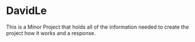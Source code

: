 # DavidLe

This is a Minor Project that holds all of the information needed to create the project how it works and a response.
